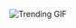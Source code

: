 
<!-- GIF_SECTION -->
![Trending GIF](https://media0.giphy.com/media/v1.Y2lkPThiYjIxNzcyYXB1eTV5Mmo0ZXJtNHQ5MmZhM2YxOTA0NzE4dGlrOTJvZTc1YzFlaCZlcD12MV9naWZzX3NlYXJjaCZjdD1n/ZfQXucKdaMcHLdSvWd/giphy.gif)
<!-- END_GIF_SECTION -->
